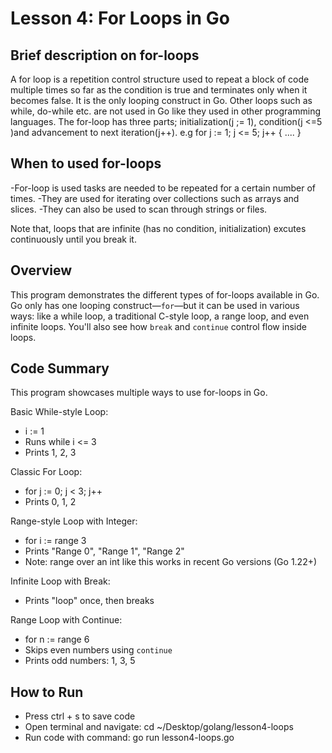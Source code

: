 # Lesson 4: For Loops in Go

## Brief description on for-loops
A for loop is a repetition control structure used to repeat a block of code multiple times so far as the condition is true and terminates only when it becomes false.
It is the only looping construct in Go. Other loops such as while, do-while etc. are not used in Go like they used in other programming languages.
The for-loop has three parts; initialization(j ;= 1), condition(j <=5 )and advancement to next iteration(j++). 
e.g for j := 1; j <= 5; j++ {
    ....
}

## When to used for-loops
-For-loop is used tasks are needed to be repeated for a certain number of times.
-They are used for iterating over collections such as arrays and slices.
-They can also be used to scan through strings or files.


Note that, loops that are infinite (has no condition, initialization) excutes continuously until you break it.


## Overview

This program demonstrates the different types of for-loops available in Go. Go only has one looping construct—`for`—but it can be used in various ways: like a while loop, a traditional C-style loop, a range loop, and even infinite loops. You'll also see how `break` and `continue` control flow inside loops.

## Code Summary

This program showcases multiple ways to use for-loops in Go.

Basic While-style Loop:

- i := 1
- Runs while i <= 3
- Prints 1, 2, 3

Classic For Loop:

- for j := 0; j < 3; j++
- Prints 0, 1, 2

Range-style Loop with Integer:

- for i := range 3
- Prints "Range 0", "Range 1", "Range 2"
- Note: range over an int like this works in recent Go versions (Go 1.22+)

Infinite Loop with Break:

- Prints "loop" once, then breaks

Range Loop with Continue:

- for n := range 6
- Skips even numbers using `continue`
- Prints odd numbers: 1, 3, 5

## How to Run

- Press ctrl + s to save code
- Open terminal and navigate:
     cd ~/Desktop/golang/lesson4-loops
- Run code with command:
     go run lesson4-loops.go